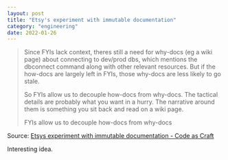 ```yaml
---
layout: post
title: "Etsy's experiment with immutable documentation"
category: "engineering"
date: 2022-01-26
---
```


> Since FYIs lack context, theres still a need for why-docs (eg a wiki page) about connecting to dev/prod dbs, which mentions the dbconnect  command along with other relevant resources. But if the how-docs are largely left in FYIs, those why-docs are less likely to go stale.
>
> So FYIs allow us to decouple how-docs from why-docs. The tactical details are probably what you want in a hurry. The narrative around them is something you sit back and read on a wiki page.
>
> FYIs allow us to decouple how-docs from why-docs

Source: [Etsys experiment with immutable documentation - Code as Craft](https://codeascraft.com/2018/10/10/etsys-experiment-with-immutable-documentation/)

Interesting idea.

